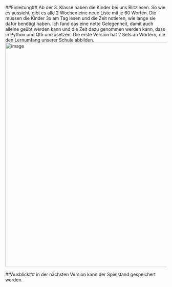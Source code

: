 
##Einleitung##
Ab der 3. Klasse haben die Kinder bei uns Blitzlesen. So wie es aussieht, gibt es alle 2 Wochen eine neue Liste mit je 60 Worten. Die müssen die Kinder 3x am Tag lesen und die Zeit notieren, wie lange sie dafür benötigt haben.
Ich fand das eine nette Gelegenheit, damit auch alleine geübt werden kann und die Zeit dazu genommen werden kann, dass in Python und Qt5 umzusetzen. Die erste Version hat 2 Sets an Wörtern, die den Lernumfang unserer Schule abbilden.
<img width="702" alt="image" src="https://github.com/user-attachments/assets/ef29ad76-ea9e-45f3-be6c-24f5f97c03d0">

##Ausblick##
in der nächsten Version kann der Spielstand gespeichert werden.
